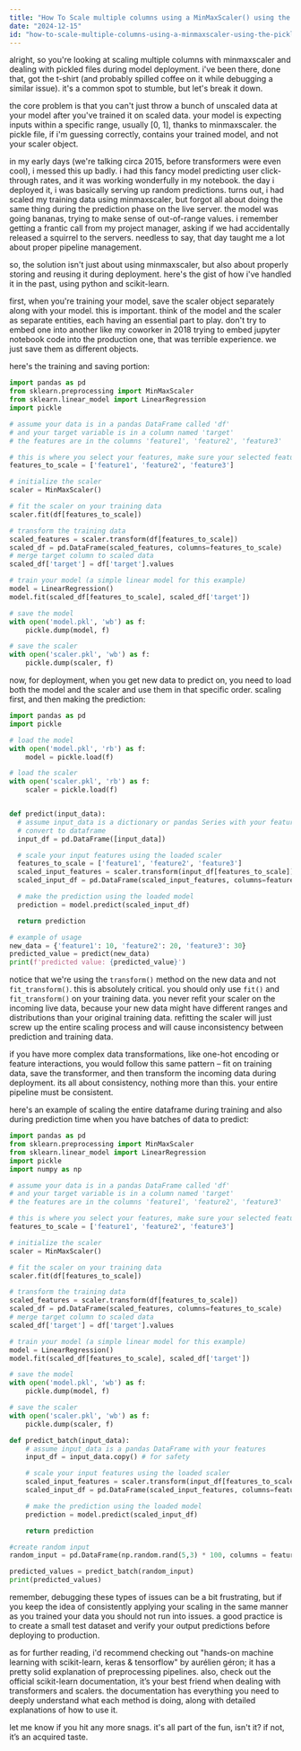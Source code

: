 ```yaml
---
title: "How To Scale multiple columns using a MinMaxScaler() using the pickled file during the deployment of the model?"
date: "2024-12-15"
id: "how-to-scale-multiple-columns-using-a-minmaxscaler-using-the-pickled-file-during-the-deployment-of-the-model"
---
```


alright, so you're looking at scaling multiple columns with minmaxscaler and dealing with pickled files during model deployment. i've been there, done that, got the t-shirt (and probably spilled coffee on it while debugging a similar issue). it's a common spot to stumble, but let's break it down.

the core problem is that you can't just throw a bunch of unscaled data at your model after you've trained it on scaled data. your model is expecting inputs within a specific range, usually [0, 1], thanks to minmaxscaler. the pickle file, if i'm guessing correctly, contains your trained model, and not your scaler object.

in my early days (we're talking circa 2015, before transformers were even cool), i messed this up badly. i had this fancy model predicting user click-through rates, and it was working wonderfully in my notebook. the day i deployed it, i was basically serving up random predictions. turns out, i had scaled my training data using minmaxscaler, but forgot all about doing the same thing during the prediction phase on the live server. the model was going bananas, trying to make sense of out-of-range values. i remember getting a frantic call from my project manager, asking if we had accidentally released a squirrel to the servers. needless to say, that day taught me a lot about proper pipeline management.

so, the solution isn't just about using minmaxscaler, but also about properly storing and reusing it during deployment. here's the gist of how i've handled it in the past, using python and scikit-learn.

first, when you're training your model, save the scaler object separately along with your model. this is important. think of the model and the scaler as separate entities, each having an essential part to play. don't try to embed one into another like my coworker in 2018 trying to embed jupyter notebook code into the production one, that was terrible experience. we just save them as different objects.

here's the training and saving portion:

```python
import pandas as pd
from sklearn.preprocessing import MinMaxScaler
from sklearn.linear_model import LinearRegression
import pickle

# assume your data is in a pandas DataFrame called 'df'
# and your target variable is in a column named 'target'
# the features are in the columns 'feature1', 'feature2', 'feature3'

# this is where you select your features, make sure your selected features are numeric
features_to_scale = ['feature1', 'feature2', 'feature3']

# initialize the scaler
scaler = MinMaxScaler()

# fit the scaler on your training data
scaler.fit(df[features_to_scale])

# transform the training data
scaled_features = scaler.transform(df[features_to_scale])
scaled_df = pd.DataFrame(scaled_features, columns=features_to_scale)
# merge target column to scaled data
scaled_df['target'] = df['target'].values

# train your model (a simple linear model for this example)
model = LinearRegression()
model.fit(scaled_df[features_to_scale], scaled_df['target'])

# save the model
with open('model.pkl', 'wb') as f:
    pickle.dump(model, f)

# save the scaler
with open('scaler.pkl', 'wb') as f:
    pickle.dump(scaler, f)

```

now, for deployment, when you get new data to predict on, you need to load both the model and the scaler and use them in that specific order. scaling first, and then making the prediction:

```python
import pandas as pd
import pickle

# load the model
with open('model.pkl', 'rb') as f:
    model = pickle.load(f)

# load the scaler
with open('scaler.pkl', 'rb') as f:
    scaler = pickle.load(f)


def predict(input_data):
  # assume input_data is a dictionary or pandas Series with your features
  # convert to dataframe
  input_df = pd.DataFrame([input_data])

  # scale your input features using the loaded scaler
  features_to_scale = ['feature1', 'feature2', 'feature3']
  scaled_input_features = scaler.transform(input_df[features_to_scale])
  scaled_input_df = pd.DataFrame(scaled_input_features, columns=features_to_scale)

  # make the prediction using the loaded model
  prediction = model.predict(scaled_input_df)

  return prediction

# example of usage
new_data = {'feature1': 10, 'feature2': 20, 'feature3': 30}
predicted_value = predict(new_data)
print(f'predicted value: {predicted_value}')
```

notice that we're using the `transform()` method on the new data and not `fit_transform()`. this is absolutely critical. you should only use `fit()` and `fit_transform()` on your training data. you never refit your scaler on the incoming live data, because your new data might have different ranges and distributions than your original training data. refitting the scaler will just screw up the entire scaling process and will cause inconsistency between prediction and training data.

if you have more complex data transformations, like one-hot encoding or feature interactions, you would follow this same pattern – fit on training data, save the transformer, and then transform the incoming data during deployment. its all about consistency, nothing more than this. your entire pipeline must be consistent.

here's an example of scaling the entire dataframe during training and also during prediction time when you have batches of data to predict:

```python
import pandas as pd
from sklearn.preprocessing import MinMaxScaler
from sklearn.linear_model import LinearRegression
import pickle
import numpy as np

# assume your data is in a pandas DataFrame called 'df'
# and your target variable is in a column named 'target'
# the features are in the columns 'feature1', 'feature2', 'feature3'

# this is where you select your features, make sure your selected features are numeric
features_to_scale = ['feature1', 'feature2', 'feature3']

# initialize the scaler
scaler = MinMaxScaler()

# fit the scaler on your training data
scaler.fit(df[features_to_scale])

# transform the training data
scaled_features = scaler.transform(df[features_to_scale])
scaled_df = pd.DataFrame(scaled_features, columns=features_to_scale)
# merge target column to scaled data
scaled_df['target'] = df['target'].values

# train your model (a simple linear model for this example)
model = LinearRegression()
model.fit(scaled_df[features_to_scale], scaled_df['target'])

# save the model
with open('model.pkl', 'wb') as f:
    pickle.dump(model, f)

# save the scaler
with open('scaler.pkl', 'wb') as f:
    pickle.dump(scaler, f)

def predict_batch(input_data):
    # assume input_data is a pandas DataFrame with your features
    input_df = input_data.copy() # for safety

    # scale your input features using the loaded scaler
    scaled_input_features = scaler.transform(input_df[features_to_scale])
    scaled_input_df = pd.DataFrame(scaled_input_features, columns=features_to_scale)

    # make the prediction using the loaded model
    prediction = model.predict(scaled_input_df)

    return prediction

#create random input
random_input = pd.DataFrame(np.random.rand(5,3) * 100, columns = features_to_scale)

predicted_values = predict_batch(random_input)
print(predicted_values)

```

remember, debugging these types of issues can be a bit frustrating, but if you keep the idea of consistently applying your scaling in the same manner as you trained your data you should not run into issues. a good practice is to create a small test dataset and verify your output predictions before deploying to production.

as for further reading, i'd recommend checking out "hands-on machine learning with scikit-learn, keras & tensorflow" by aurélien géron; it has a pretty solid explanation of preprocessing pipelines. also, check out the official scikit-learn documentation, it’s your best friend when dealing with transformers and scalers. the documentation has everything you need to deeply understand what each method is doing, along with detailed explanations of how to use it.

let me know if you hit any more snags. it's all part of the fun, isn't it? if not, it’s an acquired taste.
